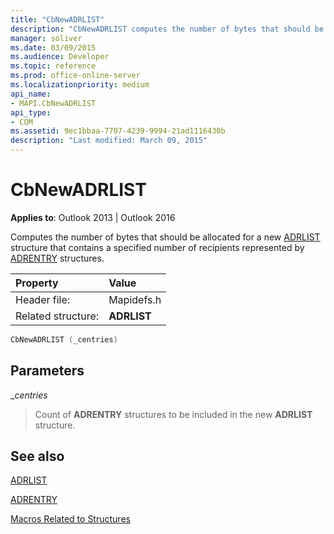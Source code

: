 ```yaml
---
title: "CbNewADRLIST"
description: "CbNewADRLIST computes the number of bytes that should be allocated for a new ADRLIST structure that contains a specified number of recipients represented by ADRENTRY structures."
manager: soliver
ms.date: 03/09/2015
ms.audience: Developer
ms.topic: reference
ms.prod: office-online-server
ms.localizationpriority: medium
api_name:
- MAPI.CbNewADRLIST
api_type:
- COM
ms.assetid: 9ec1bbaa-7707-4239-9994-21ad1116430b
description: "Last modified: March 09, 2015"
---
```


# CbNewADRLIST

  
  
**Applies to**: Outlook 2013 | Outlook 2016 
  
Computes the number of bytes that should be allocated for a new [ADRLIST](adrlist.md) structure that contains a specified number of recipients represented by [ADRENTRY](adrentry.md) structures. 
  
|Property |Value |
|:-----|:-----|
|Header file:  <br/> |Mapidefs.h  <br/> |
|Related structure:  <br/> |**ADRLIST** <br/> |
   
```cpp
CbNewADRLIST (_centries)
```

## Parameters

 __centries_
  
> Count of **ADRENTRY** structures to be included in the new **ADRLIST** structure. 
    
## See also



[ADRLIST](adrlist.md)
  
[ADRENTRY](adrentry.md)


[Macros Related to Structures](macros-related-to-structures.md)

